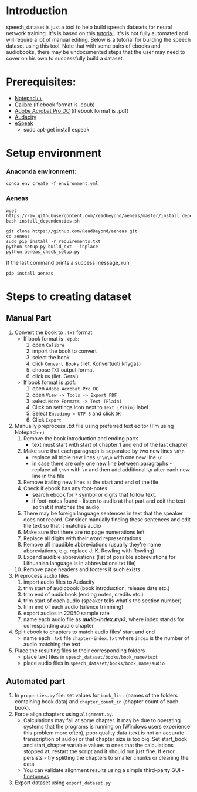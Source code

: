 # Introduction

speech_dataset is just a tool to help build speech datasets for neural network training. It's is based on this [tutorial](https://medium.com/@klintcho/creating-an-open-speech-recognition-dataset-for-almost-any-language-c532fb2bc0cf). It's is not fully automated and will require a lot of manual editing. Below is a tutorial for building the speech dataset using this tool. Note that with some pairs of ebooks and audiobooks, there may be undocumented steps that the user may need to cover on his own to successfully build a dataset.

# Prerequisites:

* [Notepad++](https://notepad-plus-plus.org/downloads/)
* [Calibre](https://calibre-ebook.com/download) (if ebook format is .epub)
* [Adobe Acrobat Pro DC](https://get.adobe.com/reader/) (if ebook format is .pdf)
* [Audacity](https://www.audacityteam.org/download/)
* [eSpeak](https://www.vultr.com/docs/install-espeak-on-ubuntu-18-04)
    * sudo apt-get install espeak

# Setup environment
### Anaconda environment:
```commandline
conda env create -f environment.yml
```

### Aeneas
```commandline
wget https://raw.githubusercontent.com/readbeyond/aeneas/master/install_dependencies.sh
bash install_dependencies.sh

git clone https://github.com/ReadBeyond/aeneas.git
cd aeneas
sudo pip install -r requirements.txt
python setup.py build_ext --inplace
python aeneas_check_setup.py
```
If the last command prints a success message, run
```commandline
pip install aeneas
```

# Steps to creating dataset

## Manual Part

1. Convert the book to `.txt` format
   - If book format is `.epub`:
     1. open `Calibre`
     2. import the book to convert
     3. select the book
     4. click `Convert Books` (liet. Konvertuoti knygas)
     5. choose `TXT` output format
     6. click `OK` (liet. Gerai)
   - If book format is .pdf:
     1. open `Adobe Acrobat Pro DC`
     2. open `View -> Tools -> Export PDF`
     3. select `More Formats -> Text (Plain)`
     4. Click on settings icon next to `Text (Plain)` label
     5. Select `Encoding = UTF-8` and click `OK`
     6. Click `Export`
2. Manually preprocess .txt file using preferred text editor (I'm using Notepad++)
   1. Remove the book introduction and ending parts
      - text must start with start of chapter 1 and end of the last chapter
   2. Make sure that each paragraph is separated by two new lines `\n\n`
      - replace all triple new lines `\n\n\n` with one new line `\n`
      - in case there are only one new line between paragraphs - replace all `\n\n` with `\n` and then add additional `\n` after each new line in the file
   3. Remove trailing new lines at the start and end of the file
   4. Check if ebook has any foot-notes
      - search ebook for `*` symbol or digits that follow text.
      - if foot-notes found - listen to audio at that part and edit the text so that it matches the audio
   5. There may be foreign language sentences in text that the speaker does not record. Consider manually finding these sentences and edit the text so that it matches audio
   6. Make sure that there are no page numerations left
   7. Replace all digits with their word representations
   8. Remove all inaudible abbreviations (usually they're name abbreviations, e.g. replace J. K. Rowling with Rowling)
   9. Expand audible abbreviations (list of possible abbreviations for Lithuanian language is in abbreviations.txt file)
   10. Remove page headers and footers if such exists
3. Preprocess audio files
   1. import audio files to Audacity
   2. trim start of audiobook (book introduction, release date etc.)
   3. trim end of audiobook (ending notes, credits etc.)
   4. trim start of each audio (speaker tells what's the section number)
   5. trim end of each audio (silence trimming)
   6. export audios in 22050 sample rate
   7. name each audio file as ***audio-index.mp3***, where index stands for corresponding audio chapter
4. Split ebook to chapters to match audio files' start and end
   - name each `.txt` file `chapter-index.txt` where `index` is the number of audio matching the text
5. Place the resulting files to their corresponding folders
   - place text files in `speech_dataset/books/book_name/text`
   - place audio files in `speech_dataset/books/book_name/audio`
	
## Automated part

1. In `properties.py` file: set values for `book_list` (names of the folders containing book data) and `chapter_count_in` (chapter count of each book).
2. Force align chapters using `alignment.py`.
   - Calculations may fail at some chapter. It may be due to operating systems that the programs is running on (Windows users experience this problem more often), poor quality data (text is not an accurate transcription of audio) or that chapter size is too big. Set start_book and start_chapter variable values to ones that the calculations stopped at, restart the script and it should run just fine. If error persists - try splitting the chapters to smaller chunks or cleaning the data.
   - You can validate alignment results using a simple third-party GUI - [finetuneas](https://github.com/ozdefir/finetuneas).
3. Export dataset using `export_dataset.py`
